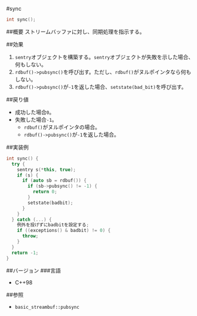 #sync
```cpp
int sync();
```

##概要
ストリームバッファに対し、同期処理を指示する。

##効果
1. `sentry`オブジェクトを構築する。`sentry`オブジェクトが失敗を示した場合、何もしない。
1. `rdbuf()->pubsync()`を呼び出す。ただし、`rdbuf()`がヌルポインタなら何もしない。
1. `rdbuf()->pubsync()`が`-1`を返した場合、`setstate(bad_bit)`を呼び出す。

##戻り値
- 成功した場合`0`。
- 失敗した場合`-1`。
    - `rdbuf()`がヌルポインタの場合。
    - `rdbuf()->pubsync()`が`-1`を返した場合。

##実装例
```cpp
int sync() {
  try {
    sentry s(*this, true);
    if (s) {
      if (auto sb = rdbuf()) {
        if (sb->pubsync() != -1) {
          return 0;
        }
        setstate(badbit);
      }
    }
  } catch (...) {
    例外を投げずにbadbitを設定する;
    if ((exceptions() & badbit) != 0) {
      throw;
    }
  }
  return -1;
}
```

##バージョン
###言語
- C++98

##参照

- `basic_streambuf::pubsync`
